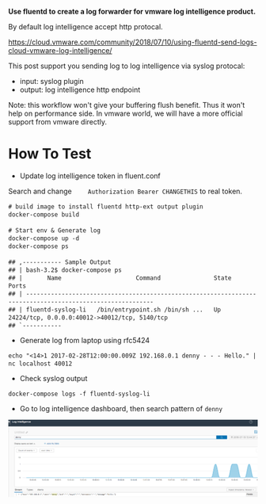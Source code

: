 **Use fluentd to create a log forwarder for vmware log intelligence product.**

By default log intelligence accept http protocal.

https://cloud.vmware.com/community/2018/07/10/using-fluentd-send-logs-cloud-vmware-log-intelligence/

This post support you sending log to log intelligence via syslog protocal:
- input: syslog plugin
- output: log intelligence http endpoint

Note: this workflow won't give your buffering flush benefit. Thus it won't help on performance side. In vmware world, we will have a more official support from vmware directly.

# How To Test

- Update log intelligence token in fluent.conf

Search and change `    Authorization Bearer CHANGETHIS` to real token.

```
# build image to install fluentd http-ext output plugin
docker-compose build

# Start env & Generate log
docker-compose up -d
docker-compose ps

## ,----------- Sample Output
## | bash-3.2$ docker-compose ps
## |       Name                     Command               State                       Ports                    
## | ----------------------------------------------------------------------------------------------------------
## | fluentd-syslog-li   /bin/entrypoint.sh /bin/sh ...   Up      24224/tcp, 0.0.0.0:40012->40012/tcp, 5140/tcp
## `-----------
```

- Generate log from laptop using rfc5424
```
echo "<14>1 2017-02-28T12:00:00.009Z 192.168.0.1 denny - - - Hello." | nc localhost 40012
```

- Check syslog output
```
docker-compose logs -f fluentd-syslog-li
```

- Go to log intelligence dashboard, then search pattern of `denny`

![images/log_intelligence.png](images/log_intelligence.png)
